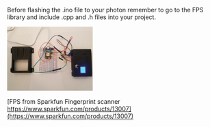 

Before flashing the .ino file to your photon remember to go to the FPS library and include  .cpp and .h files into your project.


<a href="url"> <img src="fps-image.jpg" width="200px" > </a>



[FPS from Sparkfun Fingerprint scanner https://www.sparkfun.com/products/13007](https://www.sparkfun.com/products/13007)
